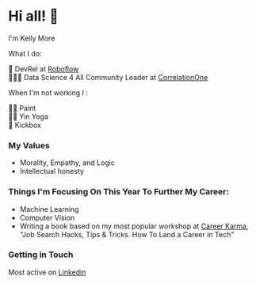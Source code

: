 
# Hi all! 👋 

I'm Kelly More

What I do:

🥑 DevRel at [Roboflow](https://roboflow.com/) </br>
👩🏽‍🔬 Data Science 4 All Community Leader at [CorrelationOne](https://www.correlation-one.com/)

When I'm not working I :

👩‍🎨 Paint <br>
🧘‍♀️ Yin Yoga <br>
🥊 Kickbox <br>


### My Values

- Morality, Empathy, and Logic
- Intellectual honesty


### Things I'm Focusing On This Year To Further My Career:

- Machine Learning
- Computer Vision
- Writing a book based on my most popular workshop at [Career Karma](https://careerkarma.com/), "Job Search Hacks, Tips & Tricks. How To Land a Career in Tech"


### Getting in Touch 

Most active on [Linkedin](https://www.linkedin.com/in/misskellymore/)
